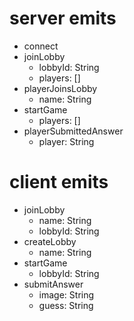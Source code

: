# server emits

-   connect
-   joinLobby
    -   lobbyId: String
    -   players: []
-   playerJoinsLobby
    -   name: String
-   startGame
    -   players: []
-   playerSubmittedAnswer
    -   player: String

# client emits

-   joinLobby
    -   name: String
    -   lobbyId: String
-   createLobby
    -   name: String
-   startGame
    -   lobbyId: String
-   submitAnswer
    -   image: String
    -   guess: String
